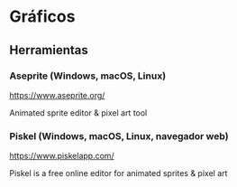 # Gráficos

## Herramientas

### Aseprite (Windows, macOS, Linux)

https://www.aseprite.org/

Animated sprite editor & pixel art tool

### Piskel (Windows, macOS, Linux, navegador web)

https://www.piskelapp.com/

Piskel is a free online editor for animated sprites & pixel art
